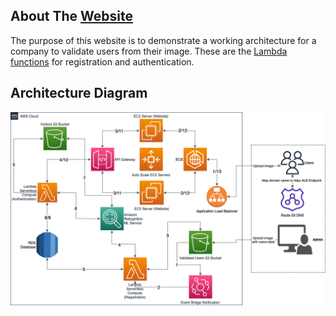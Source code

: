 ## About The [Website](https://facerecognitionapp.imraaniqbal.com)

The purpose of this website is to demonstrate a working architecture for a company to validate users from their image. These are the [Lambda functions](https://github.com/imraan1901/face-recognition-lambdas) for registration and authentication.

## Architecture Diagram

![Architecture Diagram](https://raw.githubusercontent.com/imraan1901/face-recognition-website/main/FaceRecognitionApp.png) 


